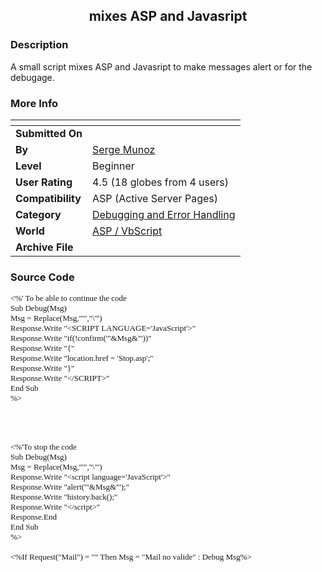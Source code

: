 ﻿<div align="center">

## mixes ASP and Javasript


</div>

### Description

A small script mixes ASP and Javasript to make messages alert or for the debugage.
 
### More Info
 


<span>             |<span>
---                |---
**Submitted On**   |
**By**             |[Serge Munoz](https://github.com/Planet-Source-Code/PSCIndex/blob/master/ByAuthor/serge-munoz.md)
**Level**          |Beginner
**User Rating**    |4.5 (18 globes from 4 users)
**Compatibility**  |ASP \(Active Server Pages\)
**Category**       |[Debugging and Error Handling](https://github.com/Planet-Source-Code/PSCIndex/blob/master/ByCategory/debugging-and-error-handling__4-6.md)
**World**          |[ASP / VbScript](https://github.com/Planet-Source-Code/PSCIndex/blob/master/ByWorld/asp-vbscript.md)
**Archive File**   |[](https://github.com/Planet-Source-Code/serge-munoz-mixes-asp-and-javasript__4-7564/archive/master.zip)





### Source Code

<p><font face="Verdana" size="2">&lt;%' To be able to continue the code<br>
 Sub Debug(Msg)<br>
 Msg = Replace(Msg,&quot;'&quot;,&quot;\'&quot;)<br>
 Response.Write &quot;&lt;SCRIPT LANGUAGE='JavaScript'&gt;&quot;<br>
 Response.Write &quot;if(!confirm('&quot;&amp;Msg&amp;&quot;'))&quot;<br>
 Response.Write &quot;{&quot;<br>
 Response.Write &quot;location.href = 'Stop.asp';&quot;<br>
 Response.Write &quot;}&quot;<br>
 Response.Write &quot;&lt;/SCRIPT&gt;&quot;<br>
 End Sub <br>
 %&gt; <br>
 <br>
 <br>
 <br>
 </font></p>
<p><font face="Verdana" size="2">&lt;%'To stop the code<br>
 Sub Debug(Msg)<br>
 Msg = Replace(Msg,&quot;'&quot;,&quot;\'&quot;)<br>
 Response.Write &quot;&lt;script language='JavaScript'&gt;&quot;<br>
 Response.Write &quot;alert('&quot;&amp;Msg&amp;&quot;');&quot;<br>
 Response.Write &quot;history.back();&quot;<br>
 Response.Write &quot;&lt;/script&gt;&quot;<br>
 Response.End<br>
 End Sub<br>
 %&gt;<br>
 <br>
 &lt;%If Request(&quot;Mail&quot;) = &quot;&quot; Then Msg = &quot;Mail no valide&quot;
 : Debug Msg%&gt; </font></p>


